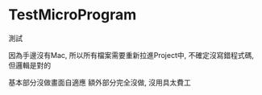 # TestMicroProgram
測試

因為手邊沒有Mac, 所以所有檔案需要重新拉進Project中, 不確定沒寫錯程式碼, 但邏輯是對的

基本部分沒做畫面自適應
額外部分完全沒做, 沒用具太費工
